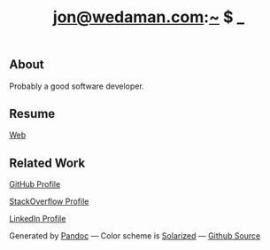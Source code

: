 <!DOCTYPE html>
<html>
<head>
<meta http-equiv="Content-Type" content="text/html; charset=UTF-8">
<title>wedaman.com &rarr; Main</title>
<link rel="stylesheet" type="text/css" href="/css/default.css">
</head>
<body>

<header>
<h1><a class="domain" href="/">jon@wedaman.com</a>:<span class="locale"><a href="/">~</a></span>
  <span class="prompt">$</span>
  <span class="blink" id="blinkCursor">_</span>
</h1>
</header>

<section id="content">
<div class="block">

## About

Probably a good software developer.

</div>
<div class="block">

## Resume

[Web](/resume/)

<!-- [PDF](/resume/resume.pdf) -->

</div>
<div class="block">

## Related Work

[GitHub Profile](https://github.com/jweede)

[StackOverflow Profile](http://stackoverflow.com/users/54283/jon-w)

[LinkedIn Profile](http://www.linkedin.com/in/jonwedaman/)

</div>
</section>

<footer>
  Generated by
  <a href="http://johnmacfarlane.net/pandoc">Pandoc</a>
—
  Color scheme is <a href="http://ethanschoonover.com/solarized">Solarized</a>
—
  <a href="http://github.com/jweede/wedaman.com">Github Source</a>
</footer>
<script type="text/javascript">
(function(){
var cursor = document.getElementById("blinkCursor");
function blinkFunc() {
  cursor.innerHTML = ( cursor.innerHTML === '_' ) ? '\u00A0' : '_';
}
window.setInterval(blinkFunc, 800);
})();
</script>
</body>
</html>
